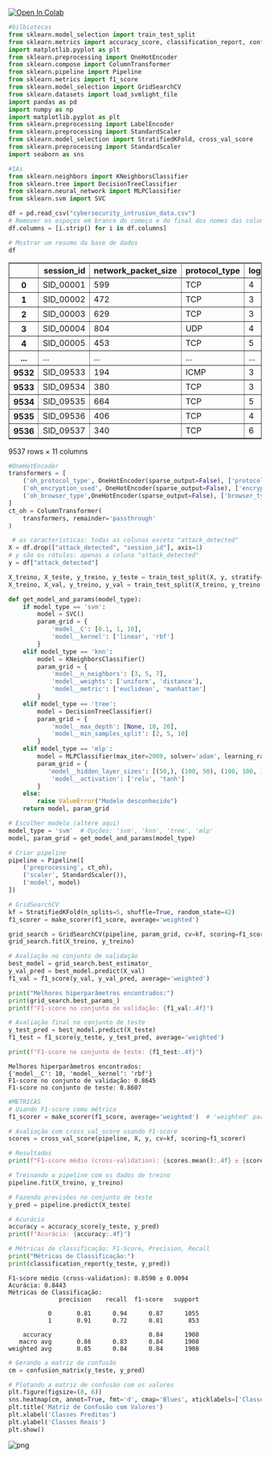<a href="https://colab.research.google.com/github/silvvh/AttackDetectionAI-/blob/main/Projeto_Final.ipynb" target="_parent"><img src="https://colab.research.google.com/assets/colab-badge.svg" alt="Open In Colab"/></a>


```python
#bilbiotecas
from sklearn.model_selection import train_test_split
from sklearn.metrics import accuracy_score, classification_report, confusion_matrix, ConfusionMatrixDisplay, make_scorer, f1_score, precision_score, recall_score
import matplotlib.pyplot as plt
from sklearn.preprocessing import OneHotEncoder
from sklearn.compose import ColumnTransformer
from sklearn.pipeline import Pipeline
from sklearn.metrics import f1_score
from sklearn.model_selection import GridSearchCV
from sklearn.datasets import load_svmlight_file
import pandas as pd
import numpy as np
import matplotlib.pyplot as plt
from sklearn.preprocessing import LabelEncoder
from sklearn.preprocessing import StandardScaler
from sklearn.model_selection import StratifiedKFold, cross_val_score
from sklearn.preprocessing import StandardScaler
import seaborn as sns

#IAs
from sklearn.neighbors import KNeighborsClassifier
from sklearn.tree import DecisionTreeClassifier
from sklearn.neural_network import MLPClassifier
from sklearn.svm import SVC
```


```python
df = pd.read_csv("cybersecurity_intrusion_data.csv")
# Remover os espaços em branco do começo e do final dos nomes das colunas
df.columns = [i.strip() for i in df.columns]

# Mostrar um resumo da base de dados
df
```





  <div id="df-6c659af1-9716-4260-bfba-e1d334b0b5ce" class="colab-df-container">
    <div>
<table border="1" class="dataframe">
  <thead>
    <tr style="text-align: right;">
      <th></th>
      <th>session_id</th>
      <th>network_packet_size</th>
      <th>protocol_type</th>
      <th>login_attempts</th>
      <th>session_duration</th>
      <th>encryption_used</th>
      <th>ip_reputation_score</th>
      <th>failed_logins</th>
      <th>browser_type</th>
      <th>unusual_time_access</th>
      <th>attack_detected</th>
    </tr>
  </thead>
  <tbody>
    <tr>
      <th>0</th>
      <td>SID_00001</td>
      <td>599</td>
      <td>TCP</td>
      <td>4</td>
      <td>492.983263</td>
      <td>DES</td>
      <td>0.606818</td>
      <td>1</td>
      <td>Edge</td>
      <td>0</td>
      <td>1</td>
    </tr>
    <tr>
      <th>1</th>
      <td>SID_00002</td>
      <td>472</td>
      <td>TCP</td>
      <td>3</td>
      <td>1557.996461</td>
      <td>DES</td>
      <td>0.301569</td>
      <td>0</td>
      <td>Firefox</td>
      <td>0</td>
      <td>0</td>
    </tr>
    <tr>
      <th>2</th>
      <td>SID_00003</td>
      <td>629</td>
      <td>TCP</td>
      <td>3</td>
      <td>75.044262</td>
      <td>DES</td>
      <td>0.739164</td>
      <td>2</td>
      <td>Chrome</td>
      <td>0</td>
      <td>1</td>
    </tr>
    <tr>
      <th>3</th>
      <td>SID_00004</td>
      <td>804</td>
      <td>UDP</td>
      <td>4</td>
      <td>601.248835</td>
      <td>DES</td>
      <td>0.123267</td>
      <td>0</td>
      <td>Unknown</td>
      <td>0</td>
      <td>1</td>
    </tr>
    <tr>
      <th>4</th>
      <td>SID_00005</td>
      <td>453</td>
      <td>TCP</td>
      <td>5</td>
      <td>532.540888</td>
      <td>AES</td>
      <td>0.054874</td>
      <td>1</td>
      <td>Firefox</td>
      <td>0</td>
      <td>0</td>
    </tr>
    <tr>
      <th>...</th>
      <td>...</td>
      <td>...</td>
      <td>...</td>
      <td>...</td>
      <td>...</td>
      <td>...</td>
      <td>...</td>
      <td>...</td>
      <td>...</td>
      <td>...</td>
      <td>...</td>
    </tr>
    <tr>
      <th>9532</th>
      <td>SID_09533</td>
      <td>194</td>
      <td>ICMP</td>
      <td>3</td>
      <td>226.049889</td>
      <td>AES</td>
      <td>0.517737</td>
      <td>3</td>
      <td>Chrome</td>
      <td>0</td>
      <td>1</td>
    </tr>
    <tr>
      <th>9533</th>
      <td>SID_09534</td>
      <td>380</td>
      <td>TCP</td>
      <td>3</td>
      <td>182.848475</td>
      <td>NaN</td>
      <td>0.408485</td>
      <td>0</td>
      <td>Chrome</td>
      <td>0</td>
      <td>0</td>
    </tr>
    <tr>
      <th>9534</th>
      <td>SID_09535</td>
      <td>664</td>
      <td>TCP</td>
      <td>5</td>
      <td>35.170248</td>
      <td>AES</td>
      <td>0.359200</td>
      <td>1</td>
      <td>Firefox</td>
      <td>0</td>
      <td>0</td>
    </tr>
    <tr>
      <th>9535</th>
      <td>SID_09536</td>
      <td>406</td>
      <td>TCP</td>
      <td>4</td>
      <td>86.664703</td>
      <td>AES</td>
      <td>0.537417</td>
      <td>1</td>
      <td>Chrome</td>
      <td>1</td>
      <td>0</td>
    </tr>
    <tr>
      <th>9536</th>
      <td>SID_09537</td>
      <td>340</td>
      <td>TCP</td>
      <td>6</td>
      <td>86.876744</td>
      <td>NaN</td>
      <td>0.277069</td>
      <td>4</td>
      <td>Chrome</td>
      <td>1</td>
      <td>1</td>
    </tr>
  </tbody>
</table>
<p>9537 rows × 11 columns</p>
    <div class="colab-df-buttons">

  <div class="colab-df-container">
    <button class="colab-df-convert" onclick="convertToInteractive('df-6c659af1-9716-4260-bfba-e1d334b0b5ce')"
            title="Convert this dataframe to an interactive table."
            style="display:none;">

  <svg xmlns="http://www.w3.org/2000/svg" height="24px" viewBox="0 -960 960 960">
    <path d="M120-120v-720h720v720H120Zm60-500h600v-160H180v160Zm220 220h160v-160H400v160Zm0 220h160v-160H400v160ZM180-400h160v-160H180v160Zm440 0h160v-160H620v160ZM180-180h160v-160H180v160Zm440 0h160v-160H620v160Z"/>
  </svg>
    </button>

  </div>


<div id="df-5e817b50-20ed-42a5-abcc-86d0c99e6aa9">
  <button class="colab-df-quickchart" onclick="quickchart('df-5e817b50-20ed-42a5-abcc-86d0c99e6aa9')"
            title="Suggest charts"
            style="display:none;">
</div>

  <div id="id_49fe7a8f-da0c-48e0-858c-a557d9965c6e">
    <button class="colab-df-generate" onclick="generateWithVariable('df')"
            title="Generate code using this dataframe."
            style="display:none;">
  </div>

  </div>





```python
#OneHotEncoder
transformers = [
    ('oh_protocol_type', OneHotEncoder(sparse_output=False), ['protocol_type']),
    ('oh_encryption_used', OneHotEncoder(sparse_output=False), ['encryption_used']),
    ('oh_browser_type',OneHotEncoder(sparse_output=False), ['browser_type'] )
]
ct_oh = ColumnTransformer(
    transformers, remainder='passthrough'
)

 # as características: todas as colunas exceto "attack_detected"
X = df.drop(["attack_detected", "session_id"], axis=1)
# y são os rótulos: apenas a coluna "attack_detected"
y = df["attack_detected"]

X_treino, X_teste, y_treino, y_teste = train_test_split(X, y, stratify=y, test_size=0.2, random_state=99)
X_treino, X_val, y_treino, y_val = train_test_split(X_treino, y_treino, stratify=y_treino, test_size=0.2, random_state=100)

```


```python
def get_model_and_params(model_type):
    if model_type == 'svm':
        model = SVC()
        param_grid = {
            'model__C': [0.1, 1, 10],
            'model__kernel': ['linear', 'rbf']
        }
    elif model_type == 'knn':
        model = KNeighborsClassifier()
        param_grid = {
            'model__n_neighbors': [3, 5, 7],
            'model__weights': ['uniform', 'distance'],
            'model__metric': ['euclidean', 'manhattan']
        }
    elif model_type == 'tree':
        model = DecisionTreeClassifier()
        param_grid = {
            'model__max_depth': [None, 10, 20],
            'model__min_samples_split': [2, 5, 10]
        }
    elif model_type == 'mlp':
        model = MLPClassifier(max_iter=2000, solver='adam', learning_rate_init=0.001, early_stopping=True)
        param_grid = {
           'model__hidden_layer_sizes': [(50,), (100, 50), (100, 100, 100)],
            'model__activation': ['relu', 'tanh']
        }
    else:
        raise ValueError("Modelo desconhecido")
    return model, param_grid

# Escolher modelo (altere aqui)
model_type = 'svm'  # Opções: 'svm', 'knn', 'tree', 'mlp'
model, param_grid = get_model_and_params(model_type)

# Criar pipeline
pipeline = Pipeline([
    ('preprocessing', ct_oh),
    ('scaler', StandardScaler()),
    ('model', model)
])

# GridSearchCV
kf = StratifiedKFold(n_splits=5, shuffle=True, random_state=42)
f1_scorer = make_scorer(f1_score, average='weighted')

grid_search = GridSearchCV(pipeline, param_grid, cv=kf, scoring=f1_scorer, n_jobs=-1)
grid_search.fit(X_treino, y_treino)

# Avaliação no conjunto de validação
best_model = grid_search.best_estimator_
y_val_pred = best_model.predict(X_val)
f1_val = f1_score(y_val, y_val_pred, average='weighted')

print("Melhores hiperparâmetros encontrados:")
print(grid_search.best_params_)
print(f"F1-score no conjunto de validação: {f1_val:.4f}")

# Avaliação final no conjunto de teste
y_test_pred = best_model.predict(X_teste)
f1_test = f1_score(y_teste, y_test_pred, average='weighted')

print(f"F1-score no conjunto de teste: {f1_test:.4f}")
```

    Melhores hiperparâmetros encontrados:
    {'model__C': 10, 'model__kernel': 'rbf'}
    F1-score no conjunto de validação: 0.8645
    F1-score no conjunto de teste: 0.8607
    


```python
#MÉTRICAS
# Usando F1-score como métrica
f1_scorer = make_scorer(f1_score, average='weighted')  # 'weighted' para lidar com classes desbalanceadas

# Avaliação com cross_val_score usando F1-score
scores = cross_val_score(pipeline, X, y, cv=kf, scoring=f1_scorer)

# Resultados
print(f"F1-score médio (cross-validation): {scores.mean():.4f} ± {scores.std():.4f}")

# Treinando o pipeline com os dados de treino
pipeline.fit(X_treino, y_treino)

# Fazendo previsões no conjunto de teste
y_pred = pipeline.predict(X_teste)

# Acurácia
accuracy = accuracy_score(y_teste, y_pred)
print(f"Acurácia: {accuracy:.4f}")

# Métricas de classificação: F1-Score, Precision, Recall
print("Métricas de Classificação:")
print(classification_report(y_teste, y_pred))
```

    F1-score médio (cross-validation): 0.8590 ± 0.0094
    Acurácia: 0.8443
    Métricas de Classificação:
                  precision    recall  f1-score   support
    
               0       0.81      0.94      0.87      1055
               1       0.91      0.72      0.81       853
    
        accuracy                           0.84      1908
       macro avg       0.86      0.83      0.84      1908
    weighted avg       0.85      0.84      0.84      1908
    
    


```python
# Gerando a matriz de confusão
cm = confusion_matrix(y_teste, y_pred)

# Plotando a matriz de confusão com os valores
plt.figure(figsize=(8, 6))
sns.heatmap(cm, annot=True, fmt='d', cmap='Blues', xticklabels=['Classe 0', 'Classe 1'], yticklabels=['Classe 0', 'Classe 1'])
plt.title('Matriz de Confusão com Valores')
plt.xlabel('Classes Preditas')
plt.ylabel('Classes Reais')
plt.show()
```


    
![png](output_6_0.png)
    

